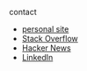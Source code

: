contact
* [personal site](https://www.zachvalenta.com)
* [Stack Overflow](https://stackoverflow.com/users/6813490/zach-valenta?tab=profile)
* [Hacker News](https://news.ycombinator.com/user?id=zJayv)
* [LinkedIn](https://www.linkedin.com/in/zachvalenta/)
